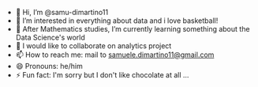 - 👋 Hi, I’m @samu-dimartino11
- 👀 I’m interested in everything about data and i love basketball!
- 🌱 After Mathematics studies, I’m currently learning something about the Data Science's world
- 💞️ I would like to collaborate on analytics project
- 📫 How to reach me: mail to samuele.dimartino11@gmail.com
- 😄 Pronouns: he/him
- ⚡ Fun fact: I'm sorry but I don't like chocolate at all ...

<!---
samu-dimartino11/samu-dimartino11 is a ✨ special ✨ repository because its `README.md` (this file) appears on your GitHub profile.
You can click the Preview link to take a look at your changes.
--->
